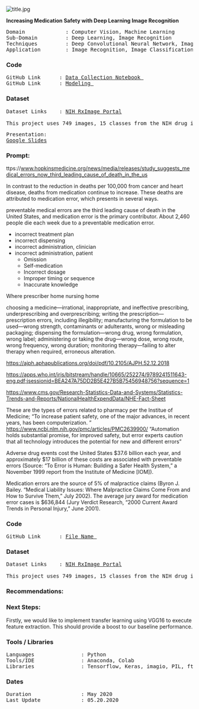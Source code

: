 ![title.jpg](https://github.com/a-woodbury/RxID/blob/master/Images/RxID-1.jpg)

**Increasing Medication Safety with Deep Learning Image Recognition**

<pre>
Domain             : Computer Vision, Machine Learning
Sub-Domain         : Deep Learning, Image Recognition
Techniques         : Deep Convolutional Neural Network, ImageNet, Inception
Application        : Image Recognition, Image Classification, Medical Imaging
</pre>

### Code
<pre>
GitHub Link      : <a href=Link>Data Collection Notebook </a>
GitHub Link      : <a href=Link>Modeling </a>
</pre>

### Dataset
<pre>
Dataset Links    : <a href=https://www.nlm.nih.gov/databases/download/pill_image.html>NIH RxImage Portal</a>

This project uses 749 images, 15 classes from the NIH drug image dataset. The images are stored on an FTP server and can be queried and downloaded using the Data Collection notebook in this repository. 
</pre>

<pre>
Presentation: 
<a href=https://docs.google.com/presentation/d/e/2PACX-1vTJ6M3NdXdyokIdZT-mPS_Ke_d5NKyQmv7HWIxZ5hOrkwexsM331qzmdN7cBQ5PBvR20fsBACOMeMaM/pub?start=false&loop=false&delayms=3000>Google Slides</a>
</pre>

### Prompt:

ttps://www.hopkinsmedicine.org/news/media/releases/study_suggests_medical_errors_now_third_leading_cause_of_death_in_the_us


In contrast to the reduction in deaths per 100,000 from cancer and heart disease, deaths from medication continue to increase. These deaths are attributed to medication error, which presents in several ways. 

preventable medical errors are the third leading cause of death in the United States, and medication error is the primary contributor. About 2,460 people die each week due to a preventable medication error. 

- incorrect treatment plan
- incorrect dispensing
- incorrect administration, clinician
- incorrect administration, patient 
  - Omission
  - Self-medication
  - Incorrect dosage
  - Improper timing or sequence
  - Inaccurate knowledge

Where
prescriber
home
nursing home

choosing a medicine—irrational, inappropriate, and ineffective prescribing, underprescribing and overprescribing;
writing the prescription—prescription errors, including illegibility;
manufacturing the formulation to be used—wrong strength, contaminants or adulterants, wrong or misleading packaging;
dispensing the formulation—wrong drug, wrong formulation, wrong label;
administering or taking the drug—wrong dose, wrong route, wrong frequency, wrong duration;
monitoring therapy—failing to alter therapy when required, erroneous alteration.



https://ajph.aphapublications.org/doi/pdf/10.2105/AJPH.52.12.2018  

https://apps.who.int/iris/bitstream/handle/10665/252274/9789241511643-eng.pdf;jsessionid=BEA247A75DD2B5E427B5B75456948756?sequence=1  

https://www.cms.gov/Research-Statistics-Data-and-Systems/Statistics-Trends-and-Reports/NationalHealthExpendData/NHE-Fact-Sheet 

These are the types of errors related to pharmacy per the Institue of Medicine; “To increase patient safety, one of the major advances, in recent years, has been computerization. ”
https://www.ncbi.nlm.nih.gov/pmc/articles/PMC2639900/ “Automation holds substantial promise, for improved safety, but error experts caution that all technology introduces the potential for new and different errors”

Adverse drug events cost the United States $37.6 billion each year, and approximately $17 billion of these costs are associated with preventable errors (Source: “To Error is Human: Building a Safer Health System,” a November 1999 report from the Institute of Medicine [IOM]).

Medication errors are the source of 5% of malpractice claims (Byron J. Bailey. “Medical Liability Issues: Where Malpractice Claims Come From and How to Survive Them,” July 2002). The average jury award for medication error cases is $636,844 (Jury Verdict Research, “2000 Current Award Trends in Personal Injury,” June 2001).






### Code
<pre>
GitHub Link      : <a href=Link>File Name </a>
</pre>

### Dataset
<pre>
Dataset Links    : <a href=https://www.nlm.nih.gov/databases/download/pill_image.html>NIH RxImage Portal</a>

This project uses 749 images, 15 classes from the NIH drug image dataset. The images are stored on an FTP server and can be queried and downloaded using the Data Collection notebook in this repository. 
</pre>

### Recommendations:

### Next Steps:
Firstly, we would like to implement transfer learning using VGG16 to execute feature extraction. This should provide a boost to our baseline performance. 


### Tools / Libraries
<pre>
Languages               : Python
Tools/IDE               : Anaconda, Colab
Libraries               : Tensorflow, Keras, imagio, PIL, ftplib
</pre>

### Dates
<pre>
Duration                : May 2020
Last Update             : 05.20.2020
</pre>

